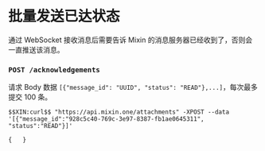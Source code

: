 # 批量发送已达状态

通过 WebSocket 接收消息后需要告诉 Mixin 的消息服务器已经收到了，否则会一直推送该消息。

### `POST /acknowledgements`

请求 Body 数据 `[{"message_id": "UUID", "status": "READ"},...]`，每次最多提交 100 条。

```
$$XIN:curl$$ "https://api.mixin.one/attachments" -XPOST --data '[{"message_id":"928c5c40-769c-3e97-8387-fb1ae0645311", "status":"READ"}]'
```

```
{   }
```
